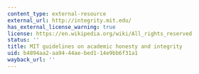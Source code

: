 ```yaml
---
content_type: external-resource
external_url: http://integrity.mit.edu/
has_external_license_warning: true
license: https://en.wikipedia.org/wiki/All_rights_reserved
status: ''
title: MIT guidelines on academic honesty and integrity
uid: b4894aa2-aa94-44ae-bed1-14e9bb6f31a1
wayback_url: ''
---
```

